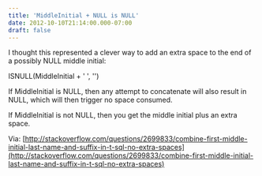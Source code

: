```yaml
---
title: 'MiddleInitial + NULL is NULL'
date: 2012-10-10T21:14:00.000-07:00
draft: false
---
```


I thought this represented a clever way to add an extra space to the end of a possibly NULL middle initial:  
  
ISNULL(MiddleInitial + ' ', '')  
  
If MiddleInitial is NULL, then any attempt to concatenate will also result in NULL, which will then trigger no space consumed.  
  
If MiddleInitial is not NULL, then you get the middle initial plus an extra space.  
  
Via: [http://stackoverflow.com/questions/2699833/combine-first-middle-initial-last-name-and-suffix-in-t-sql-no-extra-spaces](http://stackoverflow.com/questions/2699833/combine-first-middle-initial-last-name-and-suffix-in-t-sql-no-extra-spaces)